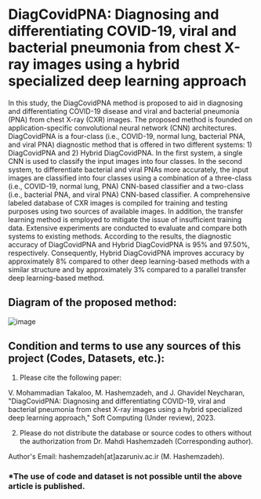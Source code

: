 # DiagCovidPNA: Diagnosing and differentiating COVID-19, viral and bacterial pneumonia from chest X-ray images using a hybrid specialized deep learning approach

In this study, the DiagCovidPNA method is proposed to aid in diagnosing and differentiating COVID-19 disease and viral and bacterial pneumonia (PNA) from chest X-ray (CXR) images. The proposed method is founded on application-specific convolutional neural network (CNN) architectures. DiagCovidPNA is a four-class (i.e., COVID-19, normal lung, bacterial PNA, and viral PNA) diagnostic method that is offered in two different systems: 1) DiagCovidPNA and 2) Hybrid DiagCovidPNA. In the first system, a single CNN is used to classify the input images into four classes. In the second system, to differentiate bacterial and viral PNAs more accurately, the input images are classified into four classes using a combination of a three-class (i.e., COVID-19, normal lung, PNA) CNN-based classifier and a two-class (i.e., bacterial PNA, and viral PNA) CNN-based classifier. A comprehensive labeled database of CXR images is compiled for training and testing purposes using two sources of available images. In addition, the transfer learning method is employed to mitigate the issue of insufficient training data. Extensive experiments are conducted to evaluate and compare both systems to existing methods. According to the results, the diagnostic accuracy of DiagCovidPNA and Hybrid DiagCovidPNA is 95% and 97.50%, respectively. Consequently, Hybrid DiagCovidPNA improves accuracy by approximately 8% compared to other deep learning-based methods with a similar structure and by approximately 3% compared to a parallel transfer deep learning-based method. 


## Diagram of the proposed method:

![image](https://github.com/M-Hashemzadeh/DiagCovidPNA/assets/59253242/b4061fe7-a0fe-4e9e-8936-effa6d16cefd)


## Condition and terms to use any sources of this project (Codes, Datasets, etc.):

1) Please cite the following paper:

V. Mohammadian Takaloo, M. Hashemzadeh, and J. Ghavidel Neycharan, "DiagCovidPNA: Diagnosing and differentiating COVID-19, viral and bacterial pneumonia from chest X-ray images using a hybrid specialized deep learning approach," Soft Computing (Under review), 2023.

2) Please do not distribute the database or source codes to others without the authorization from Dr. Mahdi Hashemzadeh (Corresponding author).

Author's Email: hashemzadeh[at]azaruniv.ac.ir (M. Hashemzadeh).

### *The use of code and dataset is not possible until the above article is published.
